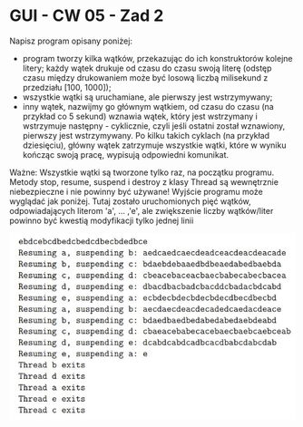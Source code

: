 # GUI - CW 05 - Zad 2

Napisz program opisany poniżej:
- program tworzy kilka wątków, przekazując do ich konstruktorów kolejne litery; każdy wątek drukuje od czasu do czasu swoją literę (odstęp czasu między drukowaniem może być losową liczbą milisekund z przedziału [100, 1000]);
- wszystkie wątki są uruchamiane, ale pierwszy jest wstrzymywany;
- inny wątek, nazwijmy go głównym wątkiem, od czasu do czasu (na przykład co 5 sekund) wznawia wątek, który jest wstrzymany i wstrzymuje następny - cyklicznie, czyli jeśli ostatni został wznawiony, pierwszy jest wstrzymywany.
Po kilku takich cyklach (na przykład dziesięciu), główny wątek zatrzymuje wszystkie wątki, które w wyniku kończąc swoją pracę, wypisują odpowiedni komunikat.

Ważne:
Wszystkie wątki są tworzone tylko raz, na początku programu. Metody stop, resume, suspend i destroy z klasy Thread są wewnętrznie niebezpieczne i nie powinny być używane!
Wyjście programu może wyglądać jak poniżej. Tutaj zostało uruchomionych pięć wątków, odpowiadających literom 'a', ... ,'e', ale zwiększenie liczby wątków/liter powinno być kwestią modyfikacji tylko jednej linii


![img.png](img.png)
